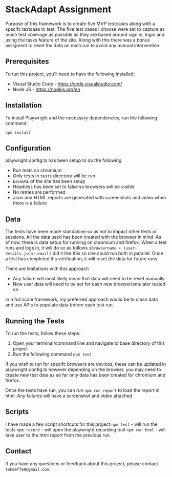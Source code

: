 # StackAdapt Assignment

Purpose of this framework is to create five MVP testcases along with a specifc testcase to test. 
The five test cases I choose were set to capture as much test coverage as possible as they are based around sign in, login and using the tasks feature of the site.
Along with this there was a bonus assigment to reset the data on each run to avoid any manual intervention. 

## Prerequisites

To run this project, you'll need to have the following installed:

- Visual Studio Code - https://code.visualstudio.com/
- Node JS - https://nodejs.org/en

## Installation

To install Playwright and the necessary dependencies, run the following command:

```npm install```

## Configuration

playwright.config.ts has been setup to do the following

- Run tests on chromium
- Only tests in ```tests``` directory will be run
- ```baseURL``` of the site has been setup
- Headless has been set to false so browsers will be visible
- No retries are performed
- Json and HTML reports are generated with screenshots and video when there is a failure

## Data

The tests have been made standalone so as not to impact other tests or sessions. All the data used has been created with the browser in mind. As of now, there is data setup for running on chromium and firefox.
When a test runs and logs in, it will do so as follows ```$browsername + (user-details.json).email``` I did it like this so one could run both in parallel.
Once a test has completed it's verification, it will reset the data for future runs.

There are limitations with this approach
- Any failure will most likely mean that data will need to be reset manually
- New user data will need to be set for each new browser/emulator tested on

In a full scale framework, my preferred approach would be to clean data and use APIs to populate data before each test run.

## Running the Tests

To run the tests, follow these steps:

1. Open your terminal/command line and navigate to base directory of this project
2. Run the following command
```npm test```

If you wish to run for specifc browsers are devices, these can be updated in playwright.config.ts however depending on the browser, you may need to create new test data as so far only data has been created for chromium and firefox.

Once the tests have run, you can run ```npm run report``` to load the report in html. Any failures will have a screenshot and video attached

## Scripts
I have made a few script shortcuts for this project
```npm test``` - will run the tests
```npm record``` - will open the playwright recording tool 
```npm run html``` - will take user to the html report from the previous run


## Contact

If you have any questions or feedback about this project, please contact  `tokeeffe9@gmail.com`.